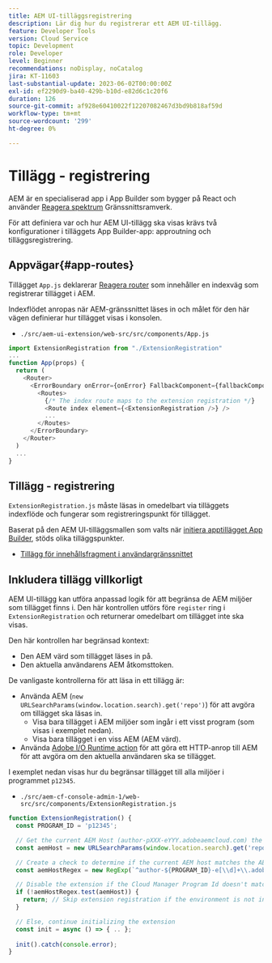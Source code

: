```yaml
---
title: AEM UI-tilläggsregistrering
description: Lär dig hur du registrerar ett AEM UI-tillägg.
feature: Developer Tools
version: Cloud Service
topic: Development
role: Developer
level: Beginner
recommendations: noDisplay, noCatalog
jira: KT-11603
last-substantial-update: 2023-06-02T00:00:00Z
exl-id: ef2290d9-ba40-429b-b10d-e82d6c1c20f6
duration: 126
source-git-commit: af928e60410022f12207082467d3bd9b818af59d
workflow-type: tm+mt
source-wordcount: '299'
ht-degree: 0%

---
```


# Tillägg - registrering

AEM är en specialiserad app i App Builder som bygger på React och använder [Reagera spektrum](https://react-spectrum.adobe.com/react-spectrum/) Gränssnittsramverk.

För att definiera var och hur AEM UI-tillägg ska visas krävs två konfigurationer i tilläggets App Builder-app: approutning och tilläggsregistrering.

## Appvägar{#app-routes}

Tillägget `App.js` deklarerar [Reagera router](https://reactrouter.com/en/main) som innehåller en indexväg som registrerar tillägget i AEM.

Indexflödet anropas när AEM-gränssnittet läses in och målet för den här vägen definierar hur tillägget visas i konsolen.

+ `./src/aem-ui-extension/web-src/src/components/App.js`

```javascript
import ExtensionRegistration from "./ExtensionRegistration"
...            
function App(props) {
  return (
    <Router>
      <ErrorBoundary onError={onError} FallbackComponent={fallbackComponent}>
        <Routes>
          {/* The index route maps to the extension registration */}
          <Route index element={<ExtensionRegistration />} />
          ...                                   
        </Routes>
      </ErrorBoundary>
    </Router>
  )
  ...
}
```

## Tillägg - registrering

`ExtensionRegistration.js` måste läsas in omedelbart via tilläggets indexflöde och fungerar som registreringspunkt för tillägget.

Baserat på den AEM UI-tilläggsmallen som valts när [initiera apptillägget App Builder](./app-initialization.md), stöds olika tilläggspunkter.

+ [Tillägg för innehållsfragment i användargränssnittet](./content-fragments/overview.md#extension-points)


## Inkludera tillägg villkorligt

AEM UI-tillägg kan utföra anpassad logik för att begränsa de AEM miljöer som tillägget finns i. Den här kontrollen utförs före `register` ring i `ExtensionRegistration` och returnerar omedelbart om tillägget inte ska visas.

Den här kontrollen har begränsad kontext:

+ Den AEM värd som tillägget läses in på.
+ Den aktuella användarens AEM åtkomsttoken.

De vanligaste kontrollerna för att läsa in ett tillägg är:

+ Använda AEM (`new URLSearchParams(window.location.search).get('repo')`) för att avgöra om tillägget ska läsas in.
   + Visa bara tillägget i AEM miljöer som ingår i ett visst program (som visas i exemplet nedan).
   + Visa bara tillägget i en viss AEM (AEM värd).
+ Använda [Adobe I/O Runtime action](./runtime-action.md) för att göra ett HTTP-anrop till AEM för att avgöra om den aktuella användaren ska se tillägget.

I exemplet nedan visas hur du begränsar tillägget till alla miljöer i programmet `p12345`.

+ `./src/aem-cf-console-admin-1/web-src/src/components/ExtensionRegistration.js`

```javascript
function ExtensionRegistration() {
  const PROGRAM_ID = 'p12345';

  // Get the current AEM Host (author-pXXX-eYYY.adobeaemcloud.com) the extension is loading on
  const aemHost = new URLSearchParams(window.location.search).get('repo');

  // Create a check to determine if the current AEM host matches the AEM program that uses this extension 
  const aemHostRegex = new RegExp(`^author-${PROGRAM_ID}-e[\\d]+\\.adobeaemcloud\\.com$`)

  // Disable the extension if the Cloud Manager Program Id doesn't match the regex.
  if (!aemHostRegex.test(aemHost)) {
    return; // Skip extension registration if the environment is not in program p12345.
  }

  // Else, continue initializing the extension
  const init = async () => { .. };
  
  init().catch(console.error);
}
```
